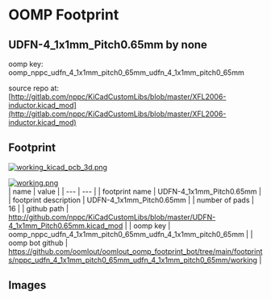 # OOMP Footprint  
## UDFN-4_1x1mm_Pitch0.65mm  by none  
  
oomp key: oomp_nppc_udfn_4_1x1mm_pitch0_65mm_udfn_4_1x1mm_pitch0_65mm  
  
source repo at: [http://gitlab.com/nppc/KiCadCustomLibs/blob/master/XFL2006-inductor.kicad_mod](http://gitlab.com/nppc/KiCadCustomLibs/blob/master/XFL2006-inductor.kicad_mod)  
## Footprint  
  
[![working_kicad_pcb_3d.png](working_kicad_pcb_3d_600.png)](working_kicad_pcb_3d.png)  
  
[![working.png](working_600.png)](working.png)  
| name | value | 
| --- | --- | 
| footprint name | UDFN-4_1x1mm_Pitch0.65mm | 
| footprint description | UDFN-4_1x1mm_Pitch0.65mm | 
| number of pads | 16 | 
| github path | http://github.com/nppc/KiCadCustomLibs/blob/master/UDFN-4_1x1mm_Pitch0.65mm.kicad_mod | 
| oomp key | oomp_nppc_udfn_4_1x1mm_pitch0_65mm_udfn_4_1x1mm_pitch0_65mm | 
| oomp bot github | https://github.com/oomlout/oomlout_oomp_footprint_bot/tree/main/footprints/nppc_udfn_4_1x1mm_pitch0_65mm_udfn_4_1x1mm_pitch0_65mm/working | 
## Images  

